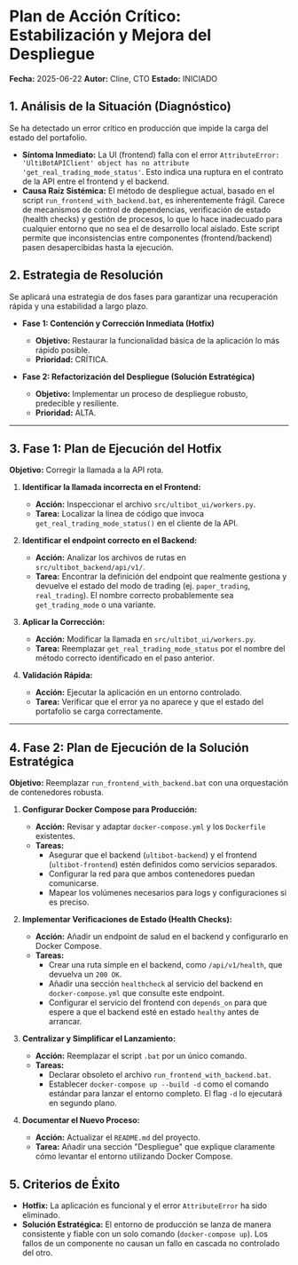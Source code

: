 # Plan de Acción Crítico: Estabilización y Mejora del Despliegue

**Fecha:** 2025-06-22
**Autor:** Cline, CTO
**Estado:** INICIADO

## 1. Análisis de la Situación (Diagnóstico)

Se ha detectado un error crítico en producción que impide la carga del estado del portafolio.

- **Síntoma Inmediato:** La UI (frontend) falla con el error `AttributeError: 'UltiBotAPIClient' object has no attribute 'get_real_trading_mode_status'`. Esto indica una ruptura en el contrato de la API entre el frontend y el backend.
- **Causa Raíz Sistémica:** El método de despliegue actual, basado en el script `run_frontend_with_backend.bat`, es inherentemente frágil. Carece de mecanismos de control de dependencias, verificación de estado (health checks) y gestión de procesos, lo que lo hace inadecuado para cualquier entorno que no sea el de desarrollo local aislado. Este script permite que inconsistencias entre componentes (frontend/backend) pasen desapercibidas hasta la ejecución.

## 2. Estrategia de Resolución

Se aplicará una estrategia de dos fases para garantizar una recuperación rápida y una estabilidad a largo plazo.

- **Fase 1: Contención y Corrección Inmediata (Hotfix)**
  - **Objetivo:** Restaurar la funcionalidad básica de la aplicación lo más rápido posible.
  - **Prioridad:** CRÍTICA.

- **Fase 2: Refactorización del Despliegue (Solución Estratégica)**
  - **Objetivo:** Implementar un proceso de despliegue robusto, predecible y resiliente.
  - **Prioridad:** ALTA.

---

## 3. Fase 1: Plan de Ejecución del Hotfix

**Objetivo:** Corregir la llamada a la API rota.

1.  **Identificar la llamada incorrecta en el Frontend:**
    - **Acción:** Inspeccionar el archivo `src/ultibot_ui/workers.py`.
    - **Tarea:** Localizar la línea de código que invoca `get_real_trading_mode_status()` en el cliente de la API.

2.  **Identificar el endpoint correcto en el Backend:**
    - **Acción:** Analizar los archivos de rutas en `src/ultibot_backend/api/v1/`.
    - **Tarea:** Encontrar la definición del endpoint que realmente gestiona y devuelve el estado del modo de trading (ej. `paper_trading`, `real_trading`). El nombre correcto probablemente sea `get_trading_mode` o una variante.

3.  **Aplicar la Corrección:**
    - **Acción:** Modificar la llamada en `src/ultibot_ui/workers.py`.
    - **Tarea:** Reemplazar `get_real_trading_mode_status` por el nombre del método correcto identificado en el paso anterior.

4.  **Validación Rápida:**
    - **Acción:** Ejecutar la aplicación en un entorno controlado.
    - **Tarea:** Verificar que el error ya no aparece y que el estado del portafolio se carga correctamente.

---

## 4. Fase 2: Plan de Ejecución de la Solución Estratégica

**Objetivo:** Reemplazar `run_frontend_with_backend.bat` con una orquestación de contenedores robusta.

1.  **Configurar Docker Compose para Producción:**
    - **Acción:** Revisar y adaptar `docker-compose.yml` y los `Dockerfile` existentes.
    - **Tareas:**
        - Asegurar que el backend (`ultibot-backend`) y el frontend (`ultibot-frontend`) estén definidos como servicios separados.
        - Configurar la red para que ambos contenedores puedan comunicarse.
        - Mapear los volúmenes necesarios para logs y configuraciones si es preciso.

2.  **Implementar Verificaciones de Estado (Health Checks):**
    - **Acción:** Añadir un endpoint de salud en el backend y configurarlo en Docker Compose.
    - **Tareas:**
        - Crear una ruta simple en el backend, como `/api/v1/health`, que devuelva un `200 OK`.
        - Añadir una sección `healthcheck` al servicio del backend en `docker-compose.yml` que consulte este endpoint.
        - Configurar el servicio del frontend con `depends_on` para que espere a que el backend esté en estado `healthy` antes de arrancar.

3.  **Centralizar y Simplificar el Lanzamiento:**
    - **Acción:** Reemplazar el script `.bat` por un único comando.
    - **Tareas:**
        - Declarar obsoleto el archivo `run_frontend_with_backend.bat`.
        - Establecer `docker-compose up --build -d` como el comando estándar para lanzar el entorno completo. El flag `-d` lo ejecutará en segundo plano.

4.  **Documentar el Nuevo Proceso:**
    - **Acción:** Actualizar el `README.md` del proyecto.
    - **Tarea:** Añadir una sección "Despliegue" que explique claramente cómo levantar el entorno utilizando Docker Compose.

## 5. Criterios de Éxito

- **Hotfix:** La aplicación es funcional y el error `AttributeError` ha sido eliminado.
- **Solución Estratégica:** El entorno de producción se lanza de manera consistente y fiable con un solo comando (`docker-compose up`). Los fallos de un componente no causan un fallo en cascada no controlado del otro.
